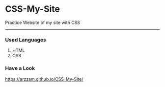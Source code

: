 # CSS-My-Site
Practice Website of my site with CSS

---

### Used Languages
  1. HTML 
  2. CSS
 
 ### Have a Look 
  https://arzzam.github.io/CSS-My-Site/
